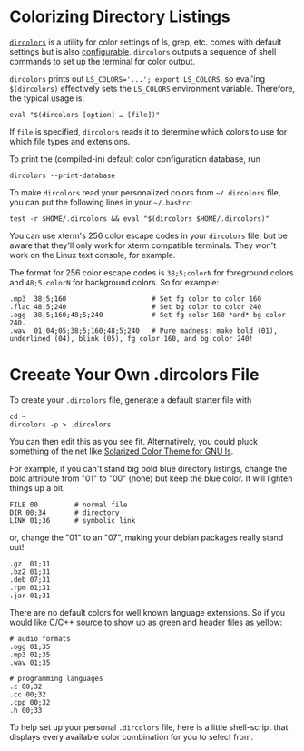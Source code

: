 <!--
Maintainer:   jeffskinnerbox@yahoo.com / www.jeffskinnerbox.me
Version:      1.0.10
-->

# Colorizing Directory Listings
[`dircolors`][01] is a utility for color settings of ls, grep, etc.
comes with default settings but is also [configurable][02].
`dircolors` outputs a sequence of shell commands to set up the terminal
for color output.

`dircolors` prints out `LS_COLORS='...'; export LS_COLORS`,
so eval'ing `$(dircolors)` effectively sets the `LS_COLORS` environment variable.
Therefore, the typical usage is:


    eval "$(dircolors [option] … [file])"

If `file` is specified, `dircolors` reads it to determine which colors to use
for which file types and extensions.

To print the (compiled-in) default color configuration database, run

    dircolors --print-database

To make `dircolors` read your personalized colors from `~/.dircolors` file,
you can put the following lines in your `~/.bashrc`:

    test -r $HOME/.dircolors && eval "$(dircolors $HOME/.dircolors)"

You can use xterm's 256 color escape codes in your `dircolors` file,
but be aware that they'll only work for xterm compatible terminals.
They won't work on the Linux text console, for example.

The format for 256 color escape codes is `38;5;colorN` for foreground colors
and `48;5;colorN` for background colors.
So for example:

    .mp3  38;5;160                     # Set fg color to color 160
    .flac 48;5;240                     # Set bg color to color 240
    .ogg  38;5;160;48;5;240            # Set fg color 160 *and* bg color 240.
    .wav  01;04;05;38;5;160;48;5;240   # Pure madness: make bold (01), underlined (04), blink (05), fg color 160, and bg color 240!

# Creeate Your Own .dircolors File
To create your `.dircolors` file,
generate a default starter file with

    cd ~
    dircolors -p > .dircolors

You can then edit this as you see fit.
Alternatively, you could pluck something of the net like
[Solarized Color Theme for GNU ls][03].

For example, if you can't stand big bold blue directory listings,
change the bold attribute from "01" to "00" (none) but keep the blue color.
It will lighten things up a bit.

    FILE 00         # normal file
    DIR 00;34       # directory
    LINK 01;36      # symbolic link

or, change the "01" to an "07", making your debian packages really stand out!

    .gz  01;31
    .bz2 01;31
    .deb 07;31
    .rpm 01;31
    .jar 01;31

There are no default colors for well known language extensions.
So if you would like C/C++ source to show up as green and header files as yellow:

    # audio formats
    .ogg 01;35
    .mp3 01;35
    .wav 01;35

    # programming languages
    .c 00;32
    .cc 00;32
    .cpp 00;32
    .h 00;33

To help set up your personal `.dircolors` file,
here is a little shell-script that displays every available color combination
for you to select from.



[01]:http://linux.die.net/man/1/dircolors
[02]:http://www.bigsoft.co.uk/blog/index.php/2008/04/11/configuring-ls_colors
[03]:https://github.com/seebi/dircolors-solarized
